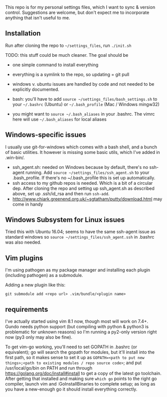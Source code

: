 This repo is for my personal settings files, which I want to sync & version control.  Suggestions are welcome, but don't expect me to incorporate anything that isn't useful to me.

## Installation

Run after cloning the repo to `~/settings_files`, run `./init.sh`

TODO: this stuff could be much cleaner.  The goal should be
- one simple command to install everything
- everything is a symlink to the repo, so updating = git pull
- windows v. ubuntu issues are handled by code and not needed to be explicitly documented.

- bash: you'll have to add `source ~/settings_files/bash_settings.sh` to your `~/.bashrc` (Ubuntu) or `~/.bash_profile` (Mac / Windows mingw32)
- you might want to `source ~/.bash_aliases` in your .bashrc.  The vimrc here will use `~/.bash_aliases` for local aliases

## Windows-specific issues

I usually use git-for-windows which comes with a bash shell, and a bunch of basic utilities.  It however is missing some basic utils, which I've added in .win-bin/.

- ssh_agent.sh: needed on Windows because by default, there's no ssh-agent running.  Add `source ~/settings_files/ssh_agent.sh` to your .bash_profile.  If there's no ~/.bash_profile this is set up automatically.
- ssh access to my github repos is needed.  Which is a bit of a circular dep.  After cloning the repo and setting up ssh_agent.sh as described above, set up .ssh/id_rsa and then run `ssh-add`.
- http://www.chiark.greenend.org.uk/~sgtatham/putty/download.html may come in handy

## Windows Subsystem for Linux issues

Tried this with Ubuntu 16.04; seems to have the same ssh-agent issue as standard windows so `source ~/settings_files/ssh_agent.ssh` in .bashrc was also needed.

## Vim plugins

I'm using pathogen as my package manager and installing each plugin (including pathogen) as a submodule.

Adding a new plugin like this:

`git submodule add <repo url> .vim/bundle/<plugin name>`

## requirements

I've actually started using vim 8.1 now, though most will work on 7.4+.  Gundo needs python support (but compiling with python & python3 is problematic for unknown reasons) so I'm running a py2-only version right now (py3 only may also be fine).

To get vim-go working, you'll need to set GOPATH in .bashrc (or equivalent); go will search the gopath for modules, but it'll install into the first path, so it makes sense to set it up as `GOPATH=<path to put new things>;<path to existing modules / repo source code>`; and put /usr/local/go/bin on PATH and run through https://golang.org/doc/install#install to get a copy of the latest go toolchain.  After getting that installed and making sure `which go` points to the right go compiler, launch vim and :GoInstallBinaries to complete setup; as long as you have a new-enough go it should install everything correctly.
